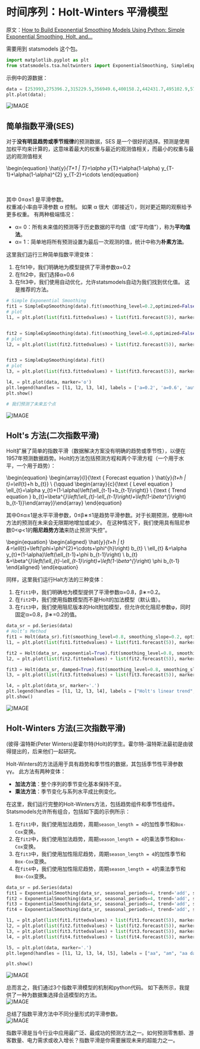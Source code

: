 # 时间序列：Holt-Winters 平滑模型

原文：[How to Build Exponential Smoothing Models Using Python: Simple Exponential Smoothing, Holt, and…](https://medium.com/datadriveninvestor/how-to-build-exponential-smoothing-models-using-python-simple-exponential-smoothing-holt-and-da371189e1a1)

需要用到 statsmodels 这个包。
```python
import matplotlib.pyplot as plt
from statsmodels.tsa.holtwinters import ExponentialSmoothing, SimpleExpSmoothing, Holt
```

示例中的源数据：
```python
data = [253993,275396.2,315229.5,356949.6,400158.2,442431.7,495102.9,570164.8,640993.1,704250.4,767455.4,781807.8,776332.3,794161.7,834177.7,931651.5,1028390,1114914]
plt.plot(data);
```

![IMAGE](resources/2E599DF5844C76BF2716A3A74371C95B.jpg)

<a name="ses"></a>
## 简单指数平滑(SES)
对于**没有明显趋势或季节规律**的预测数据，SES 是一个很好的选择。预测是使用加权平均来计算的，这意味着最大的权重与最近的观测值相关，而最小的权重与最远的观测值相关


\begin{equation}
\hat{y}_{T+1 | T}=\alpha y_{T}+\alpha(1-\alpha) y_{T-1}+\alpha(1-\alpha)^{2} y_{T-2}+\cdots
\end{equation}


<br />
<br />其中 0≤α≤1 是平滑参数。<br />权重减小率由平滑参数 α 控制。 如果 α 很大（即接近1），则对更近期的观察给予更多权重。 有两种极端情况：

- α= 0：所有未来值的预测等于历史数据的平均值（或“平均值”），称为**平均值法**。
- α= 1：简单地将所有预测设置为最后一次观测的值，统计中称为**朴素方法**。

这里我们运行三种简单指数平滑变体：

1. 在fit1中，我们明确地为模型提供了平滑参数α=0.2
1. 在fit2中，我们选择α=0.6
1. 在fit3中，我们使用自动优化，允许statsmodels自动为我们找到优化值。 这是推荐的方法。

```python
# Simple Exponential Smoothing
fit1 = SimpleExpSmoothing(data).fit(smoothing_level=0.2,optimized=False)
# plot
l1, = plt.plot(list(fit1.fittedvalues) + list(fit1.forecast(5)), marker='o')


fit2 = SimpleExpSmoothing(data).fit(smoothing_level=0.6,optimized=False)
# plot
l2, = plt.plot(list(fit2.fittedvalues) + list(fit2.forecast(5)), marker='o')


fit3 = SimpleExpSmoothing(data).fit()
# plot
l3, = plt.plot(list(fit3.fittedvalues) + list(fit3.forecast(5)), marker='o')

l4, = plt.plot(data, marker='o')
plt.legend(handles = [l1, l2, l3, l4], labels = ['a=0.2', 'a=0.6', 'auto', 'data'], loc = 'best', prop={'size': 7})
plt.show()

# 我们预测了未来五个点
```

![IMAGE](resources/40183CC556CD446B3473632484884C26.jpg)

<a name="holts"></a>
## Holt's 方法(二次指数平滑)
Holt扩展了简单的指数平滑（数据解决方案没有明确的趋势或季节性），以便在1957年预测数据趋势。Holt的方法包括预测方程和两个平滑方程（一个用于水平，一个用于趋势）：

\begin{equation}
\begin{array}{l}{\text { Forecast equation } \hat{y}_{t+h | t}=\ell_{t}+h b_{t}} \\ {\qquad \begin{array}{c}{\text { Level equation } \ell_{t}=\alpha y_{t}+(1-\alpha)\left(\ell_{t-1}+b_{t-1}\right)} \\ {\text { Trend equation } b_{t}=\beta^{*}\left(\ell_{t}-\ell_{t-1}\right)+\left(1-\beta^{*}\right) b_{t-1}}\end{array}}\end{array}
\end{equation}

其中0≤α≤1是水平平滑参数，0≤β∗≤1是趋势平滑参数。对于长期预测，使用Holt方法的预测在未来会无限期地增加或减少。 在这种情况下，我们使用具有阻尼参数0<φ<1的**阻尼趋势方法**来防止预测“失控”。

\begin{equation}
\begin{aligned} \hat{y}_{t+h | t} &=\ell_{t}+\left(\phi+\phi^{2}+\cdots+\phi^{h}\right) b_{t} \\ \ell_{t} &=\alpha y_{t}+(1-\alpha)\left(\ell_{t-1}+\phi b_{t-1}\right) \\ b_{t} &=\beta^{*}\left(\ell_{t}-\ell_{t-1}\right)+\left(1-\beta^{*}\right) \phi b_{t-1} \end{aligned}
\end{equation}

同样，这里我们运行Halt方法的三种变体：

1. 在`fit1`中，我们明确地为模型提供了平滑参数α=0.8，β∗=0.2。
1. 在`fit2`中，我们使用指数模型而不是Holt的加法模型（默认值）。
1. 在`fit3`中，我们使用阻尼版本的Holt附加模型，但允许优化阻尼参数φ，同时固定α=0.8，β∗=0.2的值。

```python
data_sr = pd.Series(data)
# Holt’s Method
fit1 = Holt(data_sr).fit(smoothing_level=0.8, smoothing_slope=0.2, optimized=False)
l1, = plt.plot(list(fit1.fittedvalues) + list(fit1.forecast(5)), marker='^')

fit2 = Holt(data_sr, exponential=True).fit(smoothing_level=0.8, smoothing_slope=0.2, optimized=False)
l2, = plt.plot(list(fit2.fittedvalues) + list(fit2.forecast(5)), marker='.')

fit3 = Holt(data_sr, damped=True).fit(smoothing_level=0.8, smoothing_slope=0.2)
l3, = plt.plot(list(fit3.fittedvalues) + list(fit3.forecast(5)), marker='.')

l4, = plt.plot(data_sr, marker='.')
plt.legend(handles = [l1, l2, l3, l4], labels = ["Holt's linear trend", "Exponential trend", "Additive damped trend", 'data'], loc = 'best', prop={'size': 7})
plt.show()
```

![IMAGE](resources/EBF24451EB00B0EA7FABAA167466EA9C.jpg)

<a name="holt-winters"></a>
## Holt-Winters 方法(三次指数平滑)
(彼得·温特斯(Peter Winters)是霍尔特(Holt)的学生。霍尔特-温特斯法最初是由彼得提出的，后来他们一起研究。

Holt-Winters的方法适用于具有趋势和季节性的数据，其包括季节性平滑参数γγ。 此方法有两种变体：

- **加法方法**：整个序列的季节变化基本保持不变。
- **乘法方法**：季节变化与系列水平成比例变化。

在这里，我们运行完整的Holt-Winters方法，包括趋势组件和季节性组件。 Statsmodels允许所有组合，包括如下面的示例所示：

1. 在`fit1`中，我们使用加法趋势，周期`season_length = 4`的加性季节和`Box-Cox`变换。
1. 在`fit2`中，我们使用加法趋势，周期`season_length = 4`的乘法季节和`Box-Cox`变换。
1. 在`fit3`中，我们使用加性阻尼趋势，周期`season_length = 4`的加性季节和`Box-Cox`变换。
1. 在`fit4`中，我们使用加性阻尼趋势，周期`season_length = 4`的乘法季节和`Box-Cox`变换。

```python
data_sr = pd.Series(data)
fit1 = ExponentialSmoothing(data_sr, seasonal_periods=4, trend='add', seasonal='add').fit(use_boxcox=True)
fit2 = ExponentialSmoothing(data_sr, seasonal_periods=4, trend='add', seasonal='mul').fit(use_boxcox=True)
fit3 = ExponentialSmoothing(data_sr, seasonal_periods=4, trend='add', seasonal='add', damped=True).fit(use_boxcox=True)
fit4 = ExponentialSmoothing(data_sr, seasonal_periods=4, trend='add', seasonal='mul', damped=True).fit(use_boxcox=True)

l1, = plt.plot(list(fit1.fittedvalues) + list(fit1.forecast(5)), marker='^')
l2, = plt.plot(list(fit2.fittedvalues) + list(fit2.forecast(5)), marker='*')
l3, = plt.plot(list(fit3.fittedvalues) + list(fit3.forecast(5)), marker='.')
l4, = plt.plot(list(fit4.fittedvalues) + list(fit4.forecast(5)), marker='.')

l5, = plt.plot(data, marker='.')
plt.legend(handles = [l1, l2, l3, l4, l5], labels = ["aa", "am", "aa damped", "am damped","data"], loc = 'best', prop={'size': 7})

plt.show()
```

![IMAGE](resources/16E96AD6EBD070CFC804820455569602.jpg)

总而言之，我们通过3个指数平滑模型的机制和python代码。 如下表所示，我提供了一种为数据集选择合适模型的方法。<br />![IMAGE](resources/B3FC419C46A49A2D655E18C7267FAA8C.jpg)

总结了指数平滑方法中不同分量形式的平滑参数。<br />![IMAGE](resources/A33FE725A51B694CCCEB65B750076E69.jpg)

指数平滑是当今行业中应用最广泛、最成功的预测方法之一。如何预测零售额、游客数量、电力需求或收入增长？指数平滑是你需要展现未来的超能力之一。